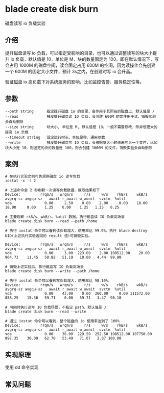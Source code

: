 # blade create disk burn
磁盘读写 io 负载实验

## 介绍
提升磁盘读写 io 负载，可以指定受影响的目录，也可以通过调整读写的块大小提升 io 负载，默认值是 10，单位是 M，块的数量固定为 100，即在默认情况下，写会占用 1000M 的磁盘空间，读会固定占用 600M 的空间，因为读操作会先创建一个 600M 的固定大小文件，预计 3s之内，在创建时写 io 会升高。

验证磁盘 io 高负载下对系统服务的影响，比如监控告警、服务稳定性等。

## 参数
```text
--path string      指定提升磁盘 io 的目录，会作用于其所在的磁盘上，默认值是 /
--read             触发提升磁盘读 IO 负载，会创建 600M 的文件用于读，销毁实验会自动删除
--size string      块大小, 单位是 M, 默认值是 10，一般不需要修改，除非想更大的提高 io 负载
--timeout string   设定运行时长，单位是秒，通用参数
--write            触发提升磁盘写 IO 负载，会根据块大小的值来写入一个文件，比如块大小是 10，则固定的块的数量是 100，则会创建 1000M 的文件，销毁实验会自动删除
```

## 案例
```text
# 在执行实验之前可先观察磁盘 io 读写负载
iostat -x -t 2

# 上述命令会 2 秒刷新一次读写负载数据，截取结果如下
Device:         rrqm/s   wrqm/s     r/s     w/s    rkB/s    wkB/s avgrq-sz avgqu-sz   await r_await w_await  svctm  %util
vda               0.00     2.50    0.00    2.00     0.00    18.00    18.00     0.00    1.25    0.00    1.25   1.25   0.25

# 主要观察 rkB/s、wkB/s、%util 数据。执行磁盘读 IO 负载高场景
blade create disk burn --read --path /home

# 执行 iostat 命令可以看到读负载增大，使用率达 99.9%。执行 blade destroy UID(上述执行实验返回的 result 值)可销毁实验。

Device:         rrqm/s   wrqm/s     r/s     w/s    rkB/s    wkB/s avgrq-sz avgqu-sz   await r_await w_await  svctm  %util
vda               0.00     3.00  223.00    2.00 108512.00    20.00   964.73    11.45   50.82   51.19   10.00   4.44  99.90

# 销毁上述实验后，执行磁盘写 IO 负载高场景
blade create disk burn --write --path /home

# 执行 iostat 命令可以看到写负载增大，使用率达 90.10%。
Device:         rrqm/s   wrqm/s     r/s     w/s    rkB/s    wkB/s avgrq-sz avgqu-sz   await r_await w_await  svctm  %util
vda               0.00    43.00    0.00  260.00     0.00 111572.00   858.25    15.36   59.71    0.00   59.71   3.47  90.10

# 可同时执行读写 IO 负载场景，不指定 path，默认值是 /
blade create disk burn --read --write

# 通过 iostat 命令可以看到，整个磁盘的 io 使用率达到了 100%
Device:         rrqm/s   wrqm/s     r/s     w/s    rkB/s    wkB/s avgrq-sz avgqu-sz   await r_await w_await  svctm  %util
vda               0.00    36.00  229.50  252.50 108512.00 107750.00   897.35    30.09   62.70   53.49   71.07   2.07 100.00
```

## 实现原理
使用 dd 命令实现

## 常见问题
